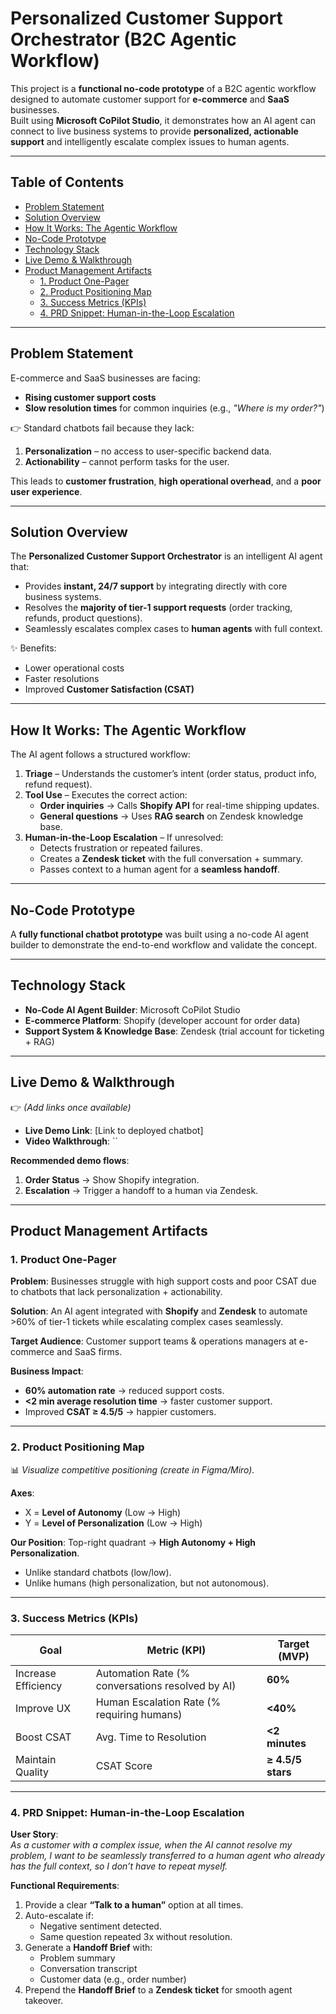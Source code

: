 # Personalized Customer Support Orchestrator (B2C Agentic Workflow)

This project is a **functional no-code prototype** of a B2C agentic workflow designed to automate customer support for **e-commerce** and **SaaS** businesses.  
Built using **Microsoft CoPilot Studio**, it demonstrates how an AI agent can connect to live business systems to provide **personalized, actionable support** and intelligently escalate complex issues to human agents.

---

## Table of Contents
- [Problem Statement](#problem-statement)  
- [Solution Overview](#solution-overview)  
- [How It Works: The Agentic Workflow](#how-it-works-the-agentic-workflow)  
- [No-Code Prototype](#no-code-prototype)  
- [Technology Stack](#technology-stack)  
- [Live Demo & Walkthrough](#live-demo--walkthrough)  
- [Product Management Artifacts](#product-management-artifacts)  
  - [1. Product One-Pager](#1-product-one-pager)  
  - [2. Product Positioning Map](#2-product-positioning-map)  
  - [3. Success Metrics (KPIs)](#3-success-metrics-kpis)  
  - [4. PRD Snippet: Human-in-the-Loop Escalation](#4-prd-snippet-human-in-the-loop-escalation)  

---

## Problem Statement
E-commerce and SaaS businesses are facing:
- **Rising customer support costs**  
- **Slow resolution times** for common inquiries (e.g., *"Where is my order?"*)  

👉 Standard chatbots fail because they lack:  
1. **Personalization** – no access to user-specific backend data.  
2. **Actionability** – cannot perform tasks for the user.  

This leads to **customer frustration**, **high operational overhead**, and a **poor user experience**.

---

## Solution Overview
The **Personalized Customer Support Orchestrator** is an intelligent AI agent that:  
- Provides **instant, 24/7 support** by integrating directly with core business systems.  
- Resolves the **majority of tier-1 support requests** (order tracking, refunds, product questions).  
- Seamlessly escalates complex cases to **human agents** with full context.  

✨ Benefits:
- Lower operational costs  
- Faster resolutions  
- Improved **Customer Satisfaction (CSAT)**  

---

## How It Works: The Agentic Workflow
The AI agent follows a structured workflow:

1. **Triage** – Understands the customer’s intent (order status, product info, refund request).  
2. **Tool Use** – Executes the correct action:  
   - **Order inquiries** → Calls **Shopify API** for real-time shipping updates.  
   - **General questions** → Uses **RAG search** on Zendesk knowledge base.  
3. **Human-in-the-Loop Escalation** – If unresolved:  
   - Detects frustration or repeated failures.  
   - Creates a **Zendesk ticket** with the full conversation + summary.  
   - Passes context to a human agent for a **seamless handoff**.  

---

## No-Code Prototype
A **fully functional chatbot prototype** was built using a no-code AI agent builder to demonstrate the end-to-end workflow and validate the concept.

---

## Technology Stack
- **No-Code AI Agent Builder**: Microsoft CoPilot Studio  
- **E-commerce Platform**: Shopify (developer account for order data)  
- **Support System & Knowledge Base**: Zendesk (trial account for ticketing + RAG)  

---

## Live Demo & Walkthrough
👉 *(Add links once available)*  

- **Live Demo Link**: [Link to deployed chatbot]  
- **Video Walkthrough**: ``  

**Recommended demo flows**:  
1. **Order Status** → Show Shopify integration.  
2. **Escalation** → Trigger a handoff to a human via Zendesk.  

---

## Product Management Artifacts

### 1. Product One-Pager
**Problem**: Businesses struggle with high support costs and poor CSAT due to chatbots that lack personalization + actionability.  

**Solution**: An AI agent integrated with **Shopify** and **Zendesk** to automate >60% of tier-1 tickets while escalating complex cases seamlessly.  

**Target Audience**: Customer support teams & operations managers at e-commerce and SaaS firms.  

**Business Impact**:
- **60% automation rate** → reduced support costs.  
- **<2 min average resolution time** → faster customer support.  
- Improved **CSAT ≥ 4.5/5** → happier customers.  

---

### 2. Product Positioning Map
📊 *Visualize competitive positioning (create in Figma/Miro).*  

**Axes**:  
- X = **Level of Autonomy** (Low → High)  
- Y = **Level of Personalization** (Low → High)  

**Our Position**: Top-right quadrant → **High Autonomy + High Personalization**.  
- Unlike standard chatbots (low/low).  
- Unlike humans (high personalization, but not autonomous).  

---

### 3. Success Metrics (KPIs)
| Goal | Metric (KPI) | Target (MVP) |
|------|--------------|---------------|
| Increase Efficiency | Automation Rate (% conversations resolved by AI) | **60%** |
| Improve UX | Human Escalation Rate (% requiring humans) | **<40%** |
| Boost CSAT | Avg. Time to Resolution | **<2 minutes** |
| Maintain Quality | CSAT Score | **≥ 4.5/5 stars** |

---

### 4. PRD Snippet: Human-in-the-Loop Escalation
**User Story**:  
_As a customer with a complex issue, when the AI cannot resolve my problem, I want to be seamlessly transferred to a human agent who already has the full context, so I don’t have to repeat myself._  

**Functional Requirements**:
1. Provide a clear **“Talk to a human”** option at all times.  
2. Auto-escalate if:  
   - Negative sentiment detected.  
   - Same question repeated 3x without resolution.  
3. Generate a **Handoff Brief** with:  
   - Problem summary  
   - Conversation transcript  
   - Customer data (e.g., order number)  
4. Prepend the **Handoff Brief** to a **Zendesk ticket** for smooth agent takeover.  

